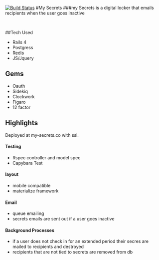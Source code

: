 [![Build Status](https://travis-ci.org/mmplisskin/my_secrets.svg?branch=travis)](https://travis-ci.org/mmplisskin/my_secrets)
#My Secrets
###my Secrets is a digital locker that emails recipients when the user goes inactive 

 <br />

##Tech Used

- Rails 4
- Postgress
- Redis
- JS/Jquery

## Gems

- Oauth
- Sidekiq
- Clockwork
- Figaro
- 12 factor

## Highlights
Deployed at my-secrets.co with ssl.

#### Testing
- Rspec controller and model spec
- Capybara Test

#### layout
- mobile compatible
- materialize framework


#### Email
- queue emailing
- secrets emails are sent out if a user goes inactive

#### Background Processes
- if a user does not check in for an extended period their secres are mailed to recipients and destroyed
- recipients that are not tied to secrets are removed from db

